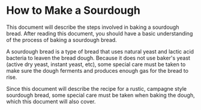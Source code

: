# How to Make a Sourdough

This document will describe the steps involved in baking a sourdough bread.
After reading this document, you should have a basic understanding of the
process of baking a sourdough bread.

A sourdough bread is a type of bread that uses natural yeast and lactic acid
bacteria to leaven the bread dough. Because it does not use baker's yeast
(active dry yeast, instant yeast, etc), some special care must be taken to 
make sure the dough ferments and produces enough gas for the bread to rise.

Since this document will describe the recipe for a rustic, campagne style
sourdough bread, some special care must be taken when baking the dough,
which this document will also cover.
